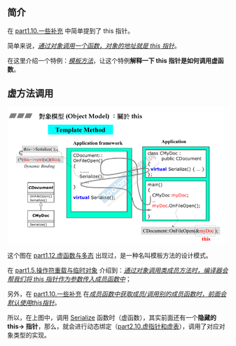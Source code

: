 ## 简介

在 [part1.10.一些补充](../Part1/10.一些补充) 中简单提到了 this 指针。

简单来说，<u>*通过对象调用一个函数，对象的地址就是 this 指针*</u>。

在这里介绍一个特例：<u>*模板方法*</u>，让这个特例**解释一下 this 指针是如何调用虚函数**。

## 虚方法调用

![1679637285895](image/1679637285895.png)

这个图在 [part1.12.虚函数与多态](../Part1/12.虚函数与多态) 出现过，是一种名叫模板方法的设计模式。

在 [part1.5.操作符重载与临时对象](../Part1/5.操作符重载与临时对象) 介绍到：<u>*通过对象调用类成员方法时，编译器会帮我们将 this 指针作为参数传入成员函数中*</u>；

另外，在 [part1.10.一些补充](../Part1/10.一些补充) 在<u>*成员函数中获取成员/调用别的成员函数时，前面会默认使用this指针*</u>。

所以，在上图中，调用 <u>Serialize</u> 函数时（虚函数），其实前面还有一个**隐藏的 this-> 指针**，那么，就会进行动态绑定（[part2.10.虚指针和虚表](Part2/10.虚指针和虚表)），调用了对应对象类型的实现。